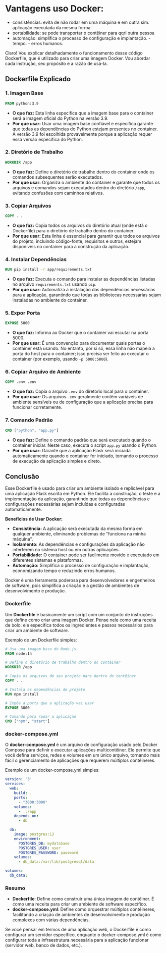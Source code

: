 # Vantagens uso Docker:
- consistências: evita de não rodar em uma máquina e em outra sim. aplicação executada da mesma forma.
- portabilidade: se pode transportar o contêiner para qqrl outra pessoa
- automação: simplifica o processo de configuração e implantação. - tempo. - erros humanos.

Claro! Vou explicar detalhadamente o funcionamento desse código Dockerfile, que é utilizado para criar uma imagem Docker. Vou abordar cada instrução, seu propósito e a razão de usá-la.

## Dockerfile Explicado

### 1. Imagem Base
```dockerfile
FROM python:3.9
```
- **O que faz:** Esta linha especifica que a imagem base para o container será a imagem oficial do Python na versão 3.9.
- **Por que usar:** Usar uma imagem base confiável e específica garante que todas as dependências do Python estejam presentes no container. A versão 3.9 foi escolhida provavelmente porque a aplicação requer essa versão específica do Python.

### 2. Diretório de Trabalho
```dockerfile
WORKDIR /app
```
- **O que faz:** Define o diretório de trabalho dentro do container onde os comandos subsequentes serão executados.
- **Por que usar:** Organiza o ambiente do container e garante que todos os arquivos e comandos sejam executados dentro do diretório `/app`, evitando confusões com caminhos relativos.

### 3. Copiar Arquivos
```dockerfile
COPY . .
```
- **O que faz:** Copia todos os arquivos do diretório atual (onde está o Dockerfile) para o diretório de trabalho dentro do container.
- **Por que usar:** Esta linha é essencial para garantir que todos os arquivos do projeto, incluindo código-fonte, requisitos e outros, estejam disponíveis no container para a construção da aplicação.

### 4. Instalar Dependências
```dockerfile
RUN pip install -r app/requirements.txt
```
- **O que faz:** Executa o comando para instalar as dependências listadas no arquivo `requirements.txt` usando `pip`.
- **Por que usar:** Automatiza a instalação das dependências necessárias para a aplicação, garantindo que todas as bibliotecas necessárias sejam instaladas no ambiente do container.

### 5. Expor Porta
```dockerfile
EXPOSE 5000
```
- **O que faz:** Informa ao Docker que o container vai escutar na porta 5000.
- **Por que usar:** É uma convenção para documentar quais portas o container está usando. No entanto, por si só, essa linha não mapeia a porta do host para o container; isso precisa ser feito ao executar o container (por exemplo, usando `-p 5000:5000`).

### 6. Copiar Arquivo de Ambiente
```dockerfile
COPY .env .env
```
- **O que faz:** Copia o arquivo `.env` do diretório local para o container.
- **Por que usar:** Os arquivos `.env` geralmente contêm variáveis de ambiente sensíveis ou de configuração que a aplicação precisa para funcionar corretamente.

### 7. Comando Padrão
```dockerfile
CMD ["python", "app.py"]
```
- **O que faz:** Define o comando padrão que será executado quando o container iniciar. Neste caso, executa o script `app.py` usando o Python.
- **Por que usar:** Garante que a aplicação Flask será iniciada automaticamente quando o container for iniciado, tornando o processo de execução da aplicação simples e direto.

## Conclusão

Esse Dockerfile é usado para criar um ambiente isolado e replicável para uma aplicação Flask escrita em Python. Ele facilita a construção, o teste e a implementação da aplicação, garantindo que todas as dependências e configurações necessárias sejam incluídas e configuradas automaticamente. 

**Benefícios de Usar Docker:**
- **Consistência:** A aplicação será executada da mesma forma em qualquer ambiente, eliminando problemas de "funciona na minha máquina".
- **Isolamento:** As dependências e configurações da aplicação não interferem no sistema host ou em outras aplicações.
- **Portabilidade:** O container pode ser facilmente movido e executado em diferentes sistemas e plataformas.
- **Automação:** Simplifica o processo de configuração e implantação, economizando tempo e reduzindo erros humanos.

Docker é uma ferramenta poderosa para desenvolvedores e engenheiros de software, pois simplifica a criação e a gestão de ambientes de desenvolvimento e produção.

### Dockerfile
Um **Dockerfile** é basicamente um script com um conjunto de instruções que define como criar uma imagem Docker. Pense nele como uma receita de bolo: ele especifica todos os ingredientes e passos necessários para criar um ambiente de software. 

Exemplo de um Dockerfile simples:
```dockerfile
# Usa uma imagem base do Node.js
FROM node:14

# Define o diretório de trabalho dentro do contêiner
WORKDIR /app

# Copia os arquivos do seu projeto para dentro do contêiner
COPY . .

# Instala as dependências do projeto
RUN npm install

# Expõe a porta que a aplicação vai usar
EXPOSE 3000

# Comando para rodar a aplicação
CMD ["npm", "start"]
```

### docker-compose.yml
O **docker-compose.yml** é um arquivo de configuração usado pelo Docker Compose para definir e executar aplicações multicontêiner. Ele permite que você defina serviços, redes e volumes em um único arquivo, tornando mais fácil o gerenciamento de aplicações que requerem múltiplos contêineres.

Exemplo de um docker-compose.yml simples:
```yaml
version: '3'
services:
  web:
    build: .
    ports:
      - "3000:3000"
    volumes:
      - .:/app
    depends_on:
      - db

  db:
    image: postgres:13
    environment:
      POSTGRES_DB: mydatabase
      POSTGRES_USER: user
      POSTGRES_PASSWORD: password
    volumes:
      - db_data:/var/lib/postgresql/data

volumes:
  db_data:
```

### Resumo
- **Dockerfile**: Define como construir uma única imagem de contêiner. É como uma receita para criar um ambiente de software específico.
- **docker-compose.yml**: Define como orquestrar múltiplos contêineres, facilitando a criação de ambientes de desenvolvimento e produção complexos com várias dependências.

Se você pensar em termos de uma aplicação web, o Dockerfile é como configurar um servidor específico, enquanto o docker-compose.yml é como configurar toda a infraestrutura necessária para a aplicação funcionar (servidor web, banco de dados, etc.).
